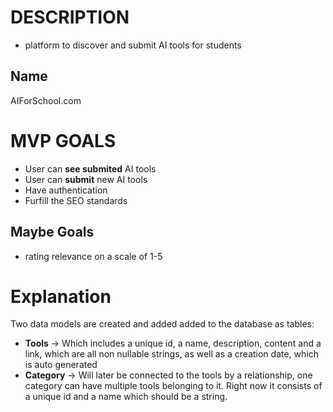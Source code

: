 # DESCRIPTION

- platform to discover and submit AI tools for students

## Name

AIForSchool.com

# MVP GOALS

- User can **see submited** AI tools
- User can **submit** new AI tools
- Have authentication
- Furfill the SEO standards

## Maybe Goals

- rating relevance on a scale of 1-5

# Explanation

Two data models are created and added added to the database as tables:

- **Tools** -> Which includes a unique id, a name, description, content and a link, which are all non nullable strings, as well as a creation date, which is auto generated
- **Category** -> Will later be connected to the tools by a relationship, one category can have multiple tools belonging to it. Right now it consists of a unique id and a name which should be a string.
